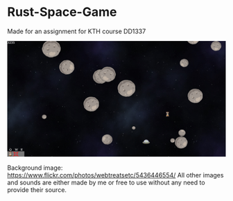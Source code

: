 # Rust-Space-Game
Made for an assignment for KTH course DD1337

<img src="image.jpg" alt="game screenshot" width="1000"/>


Background image: https://www.flickr.com/photos/webtreatsetc/5436446554/
All other images and sounds are either made by me or free to use without any need to provide their source.

